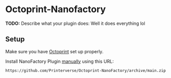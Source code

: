 # Octoprint-Nanofactory

**TODO:** Describe what your plugin does: Well it does everything lol

## Setup

Make sure you have [Octoprint](https://octoprint.org/) set up properly.

Install NanoFactory Plugin [manually](https://plugins.octoprint.org/help/installation/) using this URL:

    https://github.com/Printerverse/Octoprint-NanoFactory/archive/main.zip

